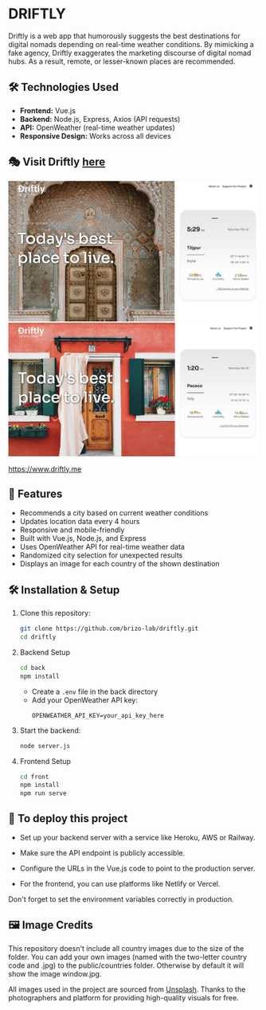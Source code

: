 # DRIFTLY

Driftly is a web app that humorously suggests the best destinations for digital nomads depending on real-time weather conditions. By mimicking a fake agency, Driftly exaggerates the marketing discourse of digital nomad hubs. As a result, remote, or lesser-known places are recommended.

## 🛠️ Technologies Used

- **Frontend:** Vue.js
- **Backend:** Node.js, Express, Axios (API requests)
- **API:** OpenWeather (real-time weather updates)
- **Responsive Design:** Works across all devices

## 🎭 Visit Driftly [here](https://www.driftly.me)

![Alt text](screenshot2.png)
![Alt text](screenshot.png)


https://www.driftly.me

## 🚀 Features

- Recommends a city based on current weather conditions
- Updates location data every 4 hours
- Responsive and mobile-friendly
- Built with Vue.js, Node.js, and Express
- Uses OpenWeather API for real-time weather data
- Randomized city selection for unexpected results
- Displays an image for each country of the shown destination

## 🛠 Installation & Setup

1. Clone this repository:
   ```sh
   git clone https://github.com/brizo-lab/driftly.git
   cd driftly
   ```
2. Backend Setup
   ```sh
   cd back
   npm install
   ```

   - Create a `.env` file in the back directory
   - Add your OpenWeather API key:
     ```
     OPENWEATHER_API_KEY=your_api_key_here
     ```
4. Start the backend:
   ```sh
   node server.js
   ```
5. Frontend Setup
   ```sh
   cd front
   npm install
   npm run serve
   ```

## 🎉 To deploy this project

   - Set up your backend server with a service like Heroku, AWS or Railway.

   - Make sure the API endpoint is publicly accessible.

   - Configure the URLs in the Vue.js code to point to the production server.

   - For the frontend, you can use platforms like Netlify or Vercel.

Don't forget to set the environment variables correctly in production.

## 🖼️ Image Credits

This repository doesn't include all country images due to the size of the folder. You can add your own images (named with the two-letter country code and .jpg) to the public/countries folder. Otherwise by default it will show the image window.jpg.

All images used in the project are sourced from [Unsplash](https://unsplash.com). Thanks to the photographers and platform for providing high-quality visuals for free.


